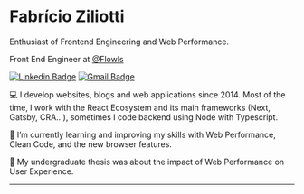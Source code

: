 
# Fabrício Ziliotti

Enthusiast of Frontend Engineering and Web Performance.

Front End Engineer at [@Flowls](https://www.flowls.com/)

[![Linkedin Badge](https://img.shields.io/badge/-Fabricio%20Ziliotti-9984d5?style=flat-square&logo=Linkedin&logoColor=white&link=https://www.linkedin.com/in/fabricioziliotti/)](https://www.linkedin.com/in/fabricioziliotti/)    [![Gmail Badge](https://img.shields.io/badge/-ffz.ziliotti@gmail.com-9984d5?style=flat-square&logo=Gmail&logoColor=white&link=mailto:ziliotti.ti@gmail.com)](mailto:ziliotti.ti@gmail.com)

💻 I develop websites, blogs and web applications since 2014. Most of the time, I work with the React Ecosystem and its main frameworks (Next, Gatsby, CRA.. ), sometimes I code backend using Node with Typescript.

📖 I’m currently learning and improving my skills with Web Performance, Clean Code, and the new browser features.

📜 My undergraduate thesis was about the impact of Web Performance on User Experience.

---
